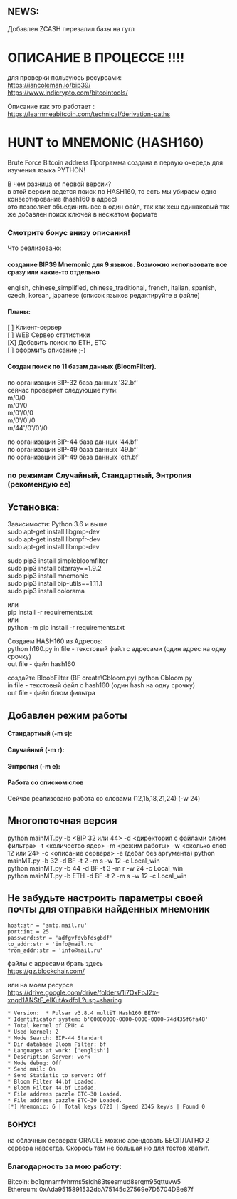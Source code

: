 ## NEWS:
  Добавлен ZCASH
  перезалил базы на гугл

# ОПИСАНИЕ В ПРОЦЕССЕ !!!!  
  
  для проверки пользуюсь ресурсами:  
  https://iancoleman.io/bip39/  
  https://www.indicrypto.com/bitcointools/  
  
  Описание как это работает :  
  https://learnmeabitcoin.com/technical/derivation-paths
  
# HUNT to MNEMONIC (HASH160)
Brute Force Bitcoin address
Программа создана в первую очередь для изучения языка PYTHON! 

В чем разница от первой версии?  
в этой версии ведется поиск по HASH160, то есть мы убираем одно конвертирование (hash160 в адрес)  
это позволяет объединить все в один файл, так как хеш одинаковый
так же добавлен поиск ключей в несжатом формате

### Смотрите бонус внизу описания!  

Что реализовано:  
#### создание BIP39 Mnemonic для 9 языков. Возможно использовать все сразу или какие-то отдельно 
english, chinese_simplified, chinese_traditional, french, italian, spanish, czech, korean, japanese (список языков редактируйте в файле)  
  
#### Планы:  
[ ] Клиент-сервер  
[ ]  WEB Сервер статистики  
[Х] Добавить поиск по ETH, ETC  
[ ] оформить описание ;-)  
  
#### Создан поиск по 11 базам данных (BloomFilter).  
по организации BIP-32 база данных  '32.bf'  
сейчас проверяет следующие пути:  
m/0/0  
m/0'/0  
m/0'/0/0  
m/0'/0'/0  
m/44'/0'/0'/0  
  
по организации BIP-44 база данных  '44.bf'  
по организации BIP-49 база данных  '49.bf'  
по организации BIP-49 база данных  'eth.bf'  
  
### по режимам Случайный, Стандартный, Энтропия (рекомендую ее)  

## Установка:  
Зависимости: Python 3.6 и выше  
sudo apt-get install libgmp-dev  
sudo apt-get install libmpfr-dev  
sudo apt-get install libmpc-dev  

sudo pip3 install simplebloomfilter  
sudo pip3 install bitarray==1.9.2  
sudo pip3 install mnemonic  
sudo pip3 install bip-utils==1.11.1  
sudo pip3 install colorama
  
  
или  
pip install -r requirements.txt  
или  
python -m pip install -r requirements.txt

Создаем HASH160 из Адресов:  
python h160.py <in file> <outfile>
  in file - текстовый файл с адресами (один адрес на одну срочку)  
  out file - файл hash160  
  
создайте BloobFilter (BF create\Cbloom.py)
python Cbloom.py <in file> <outfile>  
  in file - текстовый файл с hash160 (один hash на одну срочку)  
  out file - файл блюм фильтра  
  
## Добавлен режим работы  
#### Стандартный (-m s):  
#### Случайный (-m r):  
#### Энтропия (-m e):  

#### Работа со списком слов
  Сейчас реализовано работа со словами (12,15,18,21,24) (-w 24)
  
## Многопоточная версия  
  python mainMT.py -b <BIP 32 или 44> -d <директория с файлами блюм фильтра> -t <количество ядер> -m <режим работы> -w <сколько слов 12 или 24> -c <описание сервера> -e (дебаг без аргумента) 
  python mainMT.py -b 32 -d BF -t 2 -m s -w 12 -c Local_win  
  python mainMT.py -b 44 -d BF -t 3 -m r -w 24 -c Local_win  
  python mainMT.py -b ETH -d BF -t 2 -m s -w 12 -c Local_win  

    
## Не забудьте настроить параметры своей почты для отправки найденных мнемоник  
    host:str = 'smtp.mail.ru'  
    port:int = 25  
    password:str = 'adfgvfdvbfdsgbdf'  
    to_addr:str = 'info@mail.ru'  
    from_addr:str = 'info@mail.ru'  
  
  
  
файлы с адресами брать здесь  
https://gz.blockchair.com/  
  
или на моем ресурсе  
https://drive.google.com/drive/folders/1i7OxFbJ2x-xnqd1ANStF_eIKutAxdfoL?usp=sharing  

  

    * Version:  * Pulsar v3.8.4 multiT Hash160 BETA*
    * Identificator system: b'00000000-0000-0000-0000-74d435f6fa48'
    * Total kernel of CPU: 4
    * Used kernel: 2
    * Mode Search: BIP-44 Standart
    * Dir database Bloom Filter: bf
    * Languages at work: ['english']
    * Description Server: work
    * Mode debug: Off
    * Send mail: On
    * Send Statistic to server: Off
    * Bloom Filter 44.bf Loaded.
    * Bloom Filter 44.bf Loaded.
    * File address pazzle BTC~30 Loaded.
    * File address pazzle BTC~30 Loaded.
    [*] Mnemonic: 6 | Total keys 6720 | Speed 2345 key/s | Found 0
    

### БОНУС!  
  на облачных серверах ORACLE можно арендовать БЕСПЛАТНО 2 сервера навсегда. Скорось там не большая но для тестов хватит.

### Благодарность за мою работу:  
Bitcoin: bc1qnnamfvhrms5sldh83tsesmud8erqm95qttuvw5  
Ethereum: 0xAda9515891532dbA75145c27569e7D5704DBe87f  
